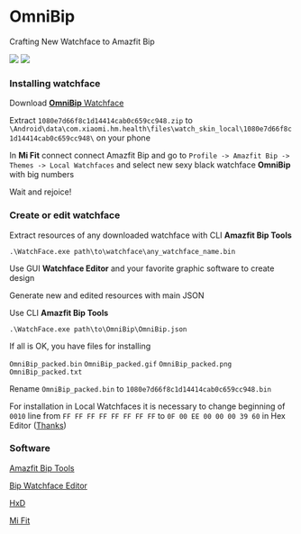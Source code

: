 # OmniBip

Crafting New Watchface to Amazfit Bip

![](https://i.imgur.com/qU7ly82.png)  ![](https://i.imgur.com/c8OWHU7.gif) 

### Installing watchface
Download [**OmniBip** Watchface](https://github.com/OmniMir/OmniBip/releases/latest)

Extract `1080e7d66f8c1d14414cab0c659cc948.zip` to `\Android\data\com.xiaomi.hm.health\files\watch_skin_local\1080e7d66f8c1d14414cab0c659cc948\` on your phone

In **Mi Fit** connect connect Amazfit Bip and go to `Profile -> Amazfit Bip -> Themes -> Local Watchfaces` and select new sexy black watchface **OmniBip** with big numbers 

Wait and rejoice!

### Create or edit watchface
Extract resources of any downloaded watchface with CLI **Amazfit Bip Tools**

`.\WatchFace.exe path\to\watchface\any_watchface_name.bin`

Use GUI **Watchface Editor** and your favorite graphic software to create design

Generate new and edited resources with main JSON

Use CLI **Amazfit Bip Tools**

`.\WatchFace.exe path\to\OmniBip\OmniBip.json`

If all is OK, you have files for installing

`OmniBip_packed.bin`
`OmniBip_packed.gif`
`OmniBip_packed.png`
`OmniBip_packed.txt`

Rename `OmniBip_packed.bin` to `1080e7d66f8c1d14414cab0c659cc948.bin`

For installation in Local Watchfaces it is necessary to change beginning of `0010` line from `FF FF FF FF FF FF FF FF` to `0F 00 EE 00 00 00 39 60` in Hex Editor ([Thanks](https://amazfitwatchfaces.com/forum/viewtopic.php?t=128))

### Software
[Amazfit Bip Tools](https://bitbucket.org/valeronm/amazfitbiptools/downloads/)

[Bip Watchface Editor](https://forum.gizchina.it/index.php?/topic/1489-bip-wf-editor-by-ilgruppotester/)

[HxD](https://mh-nexus.de/en/hxd/)

[Mi Fit](https://play.google.com/store/apps/details?id=com.xiaomi.hm.health&hl=ru)